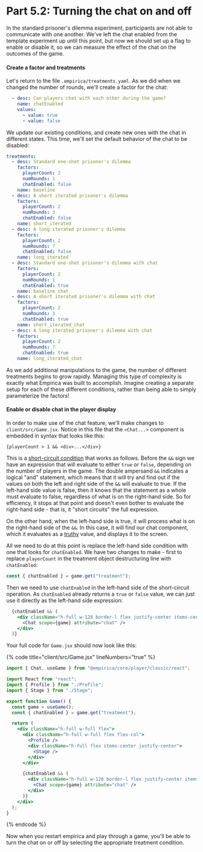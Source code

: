 # Part 5.2: Turning the chat on and off

In the standard prisoner's dilemma experiment, participants are not able to communicate with one another. We've left the chat enabled from the template experiment up until this point, but now we should set up a flag to enable or disable it, so we can measure the effect of the chat on the outcomes of the game.

#### Create a factor and treatments&#x20;

Let's return to the file `.empirica/treatments.yaml`. As we did when we changed the number of rounds, we'll create a factor for the chat:

```yaml
  - desc: Can players chat with each other during the game?
    name: chatEnabled
    values:
      - value: true
      - value: false
```

We update our existing conditions, and create new ones with the chat in different states. This time, we'll set the default behavior of the chat to be disabled:

```yaml
treatments:
  - desc: Standard one-shot prisoner's dilemma
    factors:
      playerCount: 2
      numRounds: 1
      chatEnabled: false
    name: baseline
  - desc: A short iterated prisoner's dilemma
    factors:
      playerCount: 2
      numRounds: 3
      chatEnabled: false
    name: short_iterated
  - desc: A long iterated prisoner's dilemma
    factors:
      playerCount: 2
      numRounds: 7
      chatEnabled: false
    name: long_iterated
  - desc: Standard one-shot prisoner's dilemma with chat
    factors:
      playerCount: 2
      numRounds: 1
      chatEnabled: true
    name: baseline_chat
  - desc: A short iterated prisoner's dilemma with chat
    factors:
      playerCount: 2
      numRounds: 3
      chatEnabled: true
    name: short_iterated_chat
  - desc: A long iterated prisoner's dilemma with chat
    factors:
      playerCount: 2
      numRounds: 7
      chatEnabled: true
    name: long_iterated_chat
```

As we add additional manipulations to the game, the number of different treatments begins to grow rapidly. Managing this type of complexity is exactly what Empirica was built to accomplish. Imagine creating a separate setup for each of these different conditions, rather than being able to simply parameterize the factors!

#### Enable or disable chat in the player display

In order to make use of the chat feature, we'll make changes to `client/src/Game.jsx`. Notice in this file that the `<Chat...>` component is embedded in syntax that looks like this:

```
{playerCount > 1 && <div>...</div>}
```

This is a [short-circuit condition](https://dev.to/harlessmark/short-circuit-evaluation-with-react-3dn4) that works as follows. Before the `&&` sign we have an expression that will evaluate to either `true` or `false`,  depending on the number of players in the game. The double ampersand `&&` indicates a logical "and" statement, which means that it will try and find out if the values on both the left and right side of the `&&` will evaluate to true. If the left-hand side value is false, then it knows that the statement as a whole must evaluate to false, regardless of what is on the right-hand side. So for efficiency, it stops at that point and doesn't even bother to evaluate the right-hand side - that is, it "short circuits" the full expression.

On the other hand, when the left-hand side is true, it will process what is on the right-hand side of the `&&`. In this case, it will find our chat component, which it evaluates as a [truthy](https://developer.mozilla.org/en-US/docs/Glossary/Truthy) value, and displays it to the screen.

All we need to do at this point is replace the left-hand side condition with one that looks for `chatEnabled`. We have two changes to make - first to replace `playerCount` in the treatment object destructuring line with `chatEnabled`:

```javascript
const { chatEnabled } = game.get("treatment");
```

Then we need to use `chatEnabled` in the left-hand side of the short-circuit operation. As `chatEnabled` already returns a `true` or `false` value, we can just use it directly as the left-hand side expression:

```jsx
  {chatEnabled && (
    <div className="h-full w-128 border-l flex justify-center items-center">
      <Chat scope={game} attribute="chat" />
    </div>
  )}
```

Your full code for `Game.jsx` should now look like this:

{% code title="client/src/Game.jsx" lineNumbers="true" %}
```jsx
import { Chat, useGame } from "@empirica/core/player/classic/react";

import React from "react";
import { Profile } from "./Profile";
import { Stage } from "./Stage";

export function Game() {
  const game = useGame();
  const { chatEnabled } = game.get("treatment");

  return (
    <div className="h-full w-full flex">
      <div className="h-full w-full flex flex-col">
        <Profile />
        <div className="h-full flex items-center justify-center">
          <Stage />
        </div>
      </div>

      {chatEnabled && (
        <div className="h-full w-128 border-l flex justify-center items-center">
          <Chat scope={game} attribute="chat" />
        </div>
      )}
    </div>
  );
}
```
{% endcode %}

Now when you restart empirica and play through a game, you'll be able to turn the chat on or off by selecting the appropriate treatment condition.
